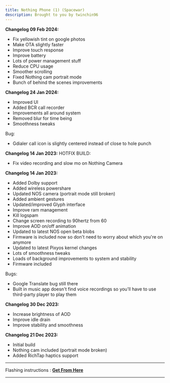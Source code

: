 ```yaml
---
title: Nothing Phone (1) (Spacewar)
description: Brought to you by twinchin96
---
```


<b>Changelog 09 Feb 2024:</b>

- Fix yellowish tint on google photos
- Make OTA slightly faster
- Improve touch response
- Improve battery
- Lots of power management stuff
- Reduce CPU usage
- Smoother scrolling
- Fixed Nothing cam portrait mode
- Bunch of behind the scenes improvements

<b>Changelog 24 Jan 2024:</b>

- Improved UI
- Added BCR call recorder
- Improvements all around system
- Removed blur for time being
- Smoothness tweaks

Bug:
- Gdialer call icon is slightly centered instead of close to hole punch

<b>Changelog 14 Jan 2023:</b>
HOTFIX BUILD:
- Fix video recording and slow mo on Nothing Camera

<b>Changelog 14 Jan 2023:</b>
- Added Dolby support
- Added wireless powershare
- Updated NOS camera (portrait mode still broken)
- Added ambient gestures
- Updated/improved Glyph interface
- Improve ram management
- Kill logspam
- Change screen recording to 90hertz from 60
- Improve AOD on/off animation
- Updated to latest NOS open beta blobs
- Firmware is included now so don't need to worry about which you're on anymore
- Updated to latest Pixyos kernel changes
- Lots of smoothness tweaks
- Loads of background improvements to system and stability
- Firmware included

Bugs: 
- Google Translate bug still there
- Built in music app doesn't find voice recordings so you'll have to use third-party player to play them

<b>Changelog 30 Dec 2023:</b>
- Increase brightness of AOD
- Improve idle drain
- Improve stability and smoothness

<b>Changelog 21 Dec 2023:</b>
- Initial build
- Nothing cam included (portrait mode broken)
- Added RichTap haptics support

----
Flashing instructions : [**Get From Here**](spacewar_inst.md)

----
